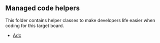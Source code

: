 ## Managed code helpers

This folder contains helper classes to make developers life easier when coding for this target board.

* [Adc](NETDUINO3_WIFI.Adc.cs)
